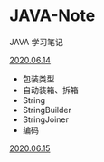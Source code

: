# JAVA-Note
JAVA 学习笔记

[2020.06.14](https://github.com/hanhan1207/JAVA-Note/issues/1) 
  - 包装类型
  - 自动装箱、拆箱
  - String
  - StringBuilder
  - StringJoiner
  - 编码

[2020.06.15](https://github.com/hanhan1207/JAVA-Note/issues/2)
